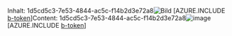 <span data-ttu-id="0b2ab-101">Inhalt: 1d5cd5c3-7e53-4844-ac5c-f14b2d3e72a8![Bild](f957f353-e3e1-4a96-a6f2-51d66a610ded.png)
[AZURE.INCLUDE [b-token](69d6e97d-507c-4290-a0a7-1dcab5029c0b.md)]</span><span class="sxs-lookup"><span data-stu-id="0b2ab-101">Content: 1d5cd5c3-7e53-4844-ac5c-f14b2d3e72a8![image](f957f353-e3e1-4a96-a6f2-51d66a610ded.png)
[AZURE.INCLUDE [b-token](69d6e97d-507c-4290-a0a7-1dcab5029c0b.md)]</span></span>
